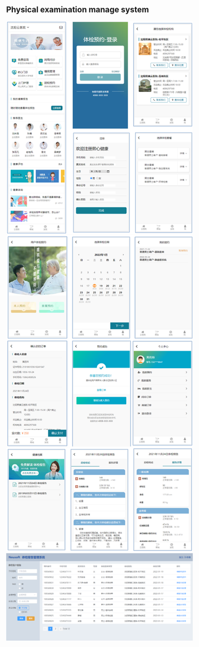 ## Physical examination manage system

![Demo](tu01.png)
![Demo](tu02.png)
![Demo](tu03.png)
![Demo](tu04.png)
